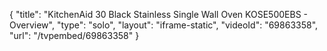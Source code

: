 {
    "title": "KitchenAid 30 Black Stainless Single Wall Oven KOSE500EBS - Overview",
    "type": "solo",
    "layout": "iframe-static",
    "videoId": "69863358",
    "url": "\/tvpembed\/69863358"
}